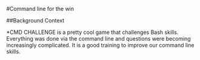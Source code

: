 #Command line for the win

##Background Context

*CMD CHALLENGE is a pretty cool game that challenges Bash skills. Everything was done via the command line and questions were becoming increasingly complicated. It is a good training to improve our command line skills.


